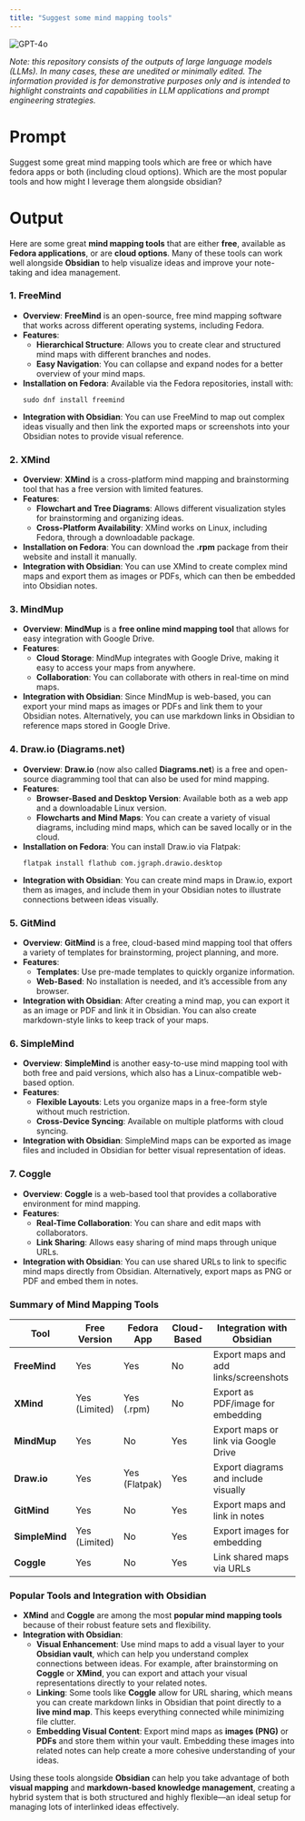 ```yaml
---
title: "Suggest some mind mapping tools"
---
```

![GPT-4o](https://img.shields.io/badge/GPT--4o-3333FF?style=for-the-badge&logo=openai&logoColor=white)



*Note: this repository consists of the outputs of large language models (LLMs). In many cases, these are unedited or minimally edited. The information provided is for demonstrative purposes only and is intended to highlight constraints and capabilities in LLM applications and prompt engineering strategies.*


# Prompt

Suggest some great mind mapping tools which are free or which have fedora apps or both (including cloud options). Which are the most popular tools and how might I leverage them alongside obsidian?

# Output

Here are some great **mind mapping tools** that are either **free**, available as **Fedora applications**, or are **cloud options**. Many of these tools can work well alongside **Obsidian** to help visualize ideas and improve your note-taking and idea management.

### 1. **FreeMind**
- **Overview**: **FreeMind** is an open-source, free mind mapping software that works across different operating systems, including Fedora.
- **Features**:
  - **Hierarchical Structure**: Allows you to create clear and structured mind maps with different branches and nodes.
  - **Easy Navigation**: You can collapse and expand nodes for a better overview of your mind maps.
- **Installation on Fedora**: Available via the Fedora repositories, install with:
  ```
  sudo dnf install freemind
  ```
- **Integration with Obsidian**: You can use FreeMind to map out complex ideas visually and then link the exported maps or screenshots into your Obsidian notes to provide visual reference.

### 2. **XMind**
- **Overview**: **XMind** is a cross-platform mind mapping and brainstorming tool that has a free version with limited features.
- **Features**:
  - **Flowchart and Tree Diagrams**: Allows different visualization styles for brainstorming and organizing ideas.
  - **Cross-Platform Availability**: XMind works on Linux, including Fedora, through a downloadable package.
- **Installation on Fedora**: You can download the **.rpm** package from their website and install it manually.
- **Integration with Obsidian**: You can use XMind to create complex mind maps and export them as images or PDFs, which can then be embedded into Obsidian notes.

### 3. **MindMup**
- **Overview**: **MindMup** is a **free online mind mapping tool** that allows for easy integration with Google Drive.
- **Features**:
  - **Cloud Storage**: MindMup integrates with Google Drive, making it easy to access your maps from anywhere.
  - **Collaboration**: You can collaborate with others in real-time on mind maps.
- **Integration with Obsidian**: Since MindMup is web-based, you can export your mind maps as images or PDFs and link them to your Obsidian notes. Alternatively, you can use markdown links in Obsidian to reference maps stored in Google Drive.

### 4. **Draw.io (Diagrams.net)**
- **Overview**: **Draw.io** (now also called **Diagrams.net**) is a free and open-source diagramming tool that can also be used for mind mapping.
- **Features**:
  - **Browser-Based and Desktop Version**: Available both as a web app and a downloadable Linux version.
  - **Flowcharts and Mind Maps**: You can create a variety of visual diagrams, including mind maps, which can be saved locally or in the cloud.
- **Installation on Fedora**: You can install Draw.io via Flatpak:
  ```
  flatpak install flathub com.jgraph.drawio.desktop
  ```
- **Integration with Obsidian**: You can create mind maps in Draw.io, export them as images, and include them in your Obsidian notes to illustrate connections between ideas visually.

### 5. **GitMind**
- **Overview**: **GitMind** is a free, cloud-based mind mapping tool that offers a variety of templates for brainstorming, project planning, and more.
- **Features**:
  - **Templates**: Use pre-made templates to quickly organize information.
  - **Web-Based**: No installation is needed, and it’s accessible from any browser.
- **Integration with Obsidian**: After creating a mind map, you can export it as an image or PDF and link it in Obsidian. You can also create markdown-style links to keep track of your maps.

### 6. **SimpleMind**
- **Overview**: **SimpleMind** is another easy-to-use mind mapping tool with both free and paid versions, which also has a Linux-compatible web-based option.
- **Features**:
  - **Flexible Layouts**: Lets you organize maps in a free-form style without much restriction.
  - **Cross-Device Syncing**: Available on multiple platforms with cloud syncing.
- **Integration with Obsidian**: SimpleMind maps can be exported as image files and included in Obsidian for better visual representation of ideas.

### 7. **Coggle**
- **Overview**: **Coggle** is a web-based tool that provides a collaborative environment for mind mapping.
- **Features**:
  - **Real-Time Collaboration**: You can share and edit maps with collaborators.
  - **Link Sharing**: Allows easy sharing of mind maps through unique URLs.
- **Integration with Obsidian**: You can use shared URLs to link to specific mind maps directly from Obsidian. Alternatively, export maps as PNG or PDF and embed them in notes.

### Summary of Mind Mapping Tools

| Tool             | Free Version | Fedora App | Cloud-Based | Integration with Obsidian               |
|------------------|-------------|------------|-------------|-----------------------------------------|
| **FreeMind**     | Yes         | Yes        | No          | Export maps and add links/screenshots   |
| **XMind**        | Yes (Limited)| Yes (.rpm) | No          | Export as PDF/image for embedding      |
| **MindMup**      | Yes         | No         | Yes         | Export maps or link via Google Drive   |
| **Draw.io**      | Yes         | Yes (Flatpak) | Yes       | Export diagrams and include visually   |
| **GitMind**      | Yes         | No         | Yes         | Export maps and link in notes          |
| **SimpleMind**   | Yes (Limited)| No         | Yes         | Export images for embedding            |
| **Coggle**       | Yes         | No         | Yes         | Link shared maps via URLs              |

### Popular Tools and Integration with Obsidian
- **XMind** and **Coggle** are among the most **popular mind mapping tools** because of their robust feature sets and flexibility.
- **Integration with Obsidian**:
  - **Visual Enhancement**: Use mind maps to add a visual layer to your **Obsidian vault**, which can help you understand complex connections between ideas. For example, after brainstorming on **Coggle** or **XMind**, you can export and attach your visual representations directly to your related notes.
  - **Linking**: Some tools like **Coggle** allow for URL sharing, which means you can create markdown links in Obsidian that point directly to a **live mind map**. This keeps everything connected while minimizing file clutter.
  - **Embedding Visual Content**: Export mind maps as **images (PNG)** or **PDFs** and store them within your vault. Embedding these images into related notes can help create a more cohesive understanding of your ideas.

Using these tools alongside **Obsidian** can help you take advantage of both **visual mapping** and **markdown-based knowledge management**, creating a hybrid system that is both structured and highly flexible—an ideal setup for managing lots of interlinked ideas effectively.